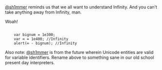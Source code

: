 [@sh1mmer](http://twitter.com/sh1mmer) reminds us that we all want to understand Infinity. And you can’t take anything away from Infinity, man.

Woah!

<code>
    var bignum = 1e300;
    var ∞ = 1e400; //Infinity
    alert(∞ - bignum); //Infinity
</code>

Also note: [@sh1mmer](http://twitter.com/sh1mmer) is from the future wherein Unicode entities are valid for variable identifiers. Rename above to something sane in our old school present day interpreters.